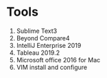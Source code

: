 # Tools

1. Sublime Text3
2. Beyond Compare4
3. IntelliJ Enterprise 2019 
4. Tableau 2019.2
5. Microsoft office 2016 for Mac
6. VIM install and configure
